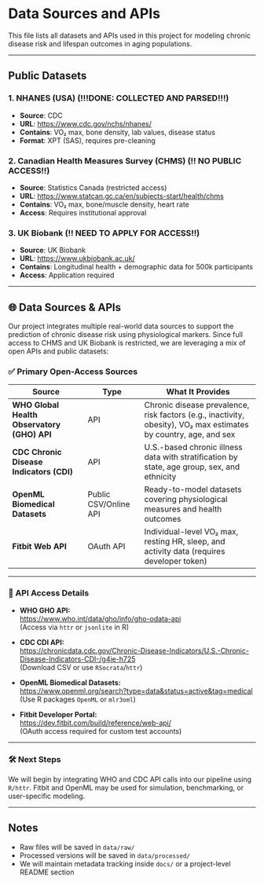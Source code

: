 # Data Sources and APIs

This file lists all datasets and APIs used in this project for modeling chronic disease risk and lifespan outcomes in aging populations.

---

## Public Datasets

### 1. **NHANES (USA)** (!!!DONE: COLLECTED AND PARSED!!!)
- **Source**: CDC
- **URL**: https://www.cdc.gov/nchs/nhanes/
- **Contains**: VO₂ max, bone density, lab values, disease status
- **Format**: XPT (SAS), requires pre-cleaning

### 2. **Canadian Health Measures Survey (CHMS)** (!! NO PUBLIC ACCESS!!)
- **Source**: Statistics Canada (restricted access)
- **URL**: https://www.statcan.gc.ca/en/subjects-start/health/chms
- **Contains**: VO₂ max, bone/muscle density, heart rate
- **Access**: Requires institutional approval

### 3. **UK Biobank** (!! NEED TO APPLY FOR ACCESS!!)
- **Source**: UK Biobank
- **URL**: https://www.ukbiobank.ac.uk/
- **Contains**: Longitudinal health + demographic data for 500k participants
- **Access**: Application required

---

## 🌐 Data Sources & APIs

Our project integrates multiple real-world data sources to support the prediction of chronic disease risk using physiological markers. Since full access to CHMS and UK Biobank is restricted, we are leveraging a mix of open APIs and public datasets:

### ✅ Primary Open-Access Sources

| Source | Type | What It Provides |
|--------|------|------------------|
| **WHO Global Health Observatory (GHO) API** | API | Chronic disease prevalence, risk factors (e.g., inactivity, obesity), VO₂ max estimates by country, age, and sex |
| **CDC Chronic Disease Indicators (CDI)** | API | U.S.-based chronic illness data with stratification by state, age group, sex, and ethnicity |
| **OpenML Biomedical Datasets** | Public CSV/Online API | Ready-to-model datasets covering physiological measures and health outcomes |
| **Fitbit Web API** | OAuth API | Individual-level VO₂ max, resting HR, sleep, and activity data (requires developer token) |

---

### 🔗 API Access Details

- **WHO GHO API:**  
  https://www.who.int/data/gho/info/gho-odata-api  
  (Access via `httr` or `jsonlite` in R)

- **CDC CDI API:**  
  https://chronicdata.cdc.gov/Chronic-Disease-Indicators/U.S.-Chronic-Disease-Indicators-CDI-/g4ie-h725  
  (Download CSV or use `RSocrata`/`httr`)

- **OpenML Biomedical Datasets:**  
  https://www.openml.org/search?type=data&status=active&tag=medical  
  (Use R packages `OpenML` or `mlr3oml`)

- **Fitbit Developer Portal:**  
  https://dev.fitbit.com/build/reference/web-api/  
  (OAuth access required for custom test accounts)

---

### 🛠️ Next Steps

We will begin by integrating WHO and CDC API calls into our pipeline using `R/httr`. Fitbit and OpenML may be used for simulation, benchmarking, or user-specific modeling.


---

## Notes
- Raw files will be saved in `data/raw/`
- Processed versions will be saved in `data/processed/`
- We will maintain metadata tracking inside `docs/` or a project-level README section

